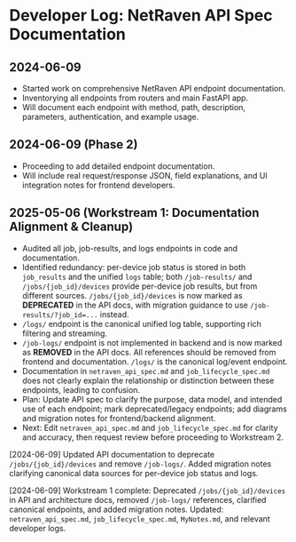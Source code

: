 # Developer Log: NetRaven API Spec Documentation

## 2024-06-09
- Started work on comprehensive NetRaven API endpoint documentation.
- Inventorying all endpoints from routers and main FastAPI app.
- Will document each endpoint with method, path, description, parameters, authentication, and example usage. 

## 2024-06-09 (Phase 2)
- Proceeding to add detailed endpoint documentation.
- Will include real request/response JSON, field explanations, and UI integration notes for frontend developers. 

## 2025-05-06 (Workstream 1: Documentation Alignment & Cleanup)
- Audited all job, job-results, and logs endpoints in code and documentation.
- Identified redundancy: per-device job status is stored in both `job_results` and the unified `logs` table; both `/job-results/` and `/jobs/{job_id}/devices` provide per-device job results, but from different sources. `/jobs/{job_id}/devices` is now marked as **DEPRECATED** in the API docs, with migration guidance to use `/job-results/?job_id=...` instead.
- `/logs/` endpoint is the canonical unified log table, supporting rich filtering and streaming.
- `/job-logs/` endpoint is not implemented in backend and is now marked as **REMOVED** in the API docs. All references should be removed from frontend and documentation. `/logs/` is the canonical log/event endpoint.
- Documentation in `netraven_api_spec.md` and `job_lifecycle_spec.md` does not clearly explain the relationship or distinction between these endpoints, leading to confusion.
- Plan: Update API spec to clarify the purpose, data model, and intended use of each endpoint; mark deprecated/legacy endpoints; add diagrams and migration notes for frontend/backend alignment.
- Next: Edit `netraven_api_spec.md` and `job_lifecycle_spec.md` for clarity and accuracy, then request review before proceeding to Workstream 2. 

[2024-06-09] Updated API documentation to deprecate `/jobs/{job_id}/devices` and remove `/job-logs/`. Added migration notes clarifying canonical data sources for per-device job status and logs.

[2024-06-09] Workstream 1 complete: Deprecated `/jobs/{job_id}/devices` in API and architecture docs, removed `/job-logs/` references, clarified canonical endpoints, and added migration notes. Updated: `netraven_api_spec.md`, `job_lifecycle_spec.md`, `MyNotes.md`, and relevant developer logs. 
